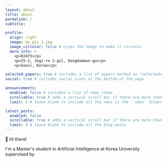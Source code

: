 ```yaml
---
layout: about
title: about
permalink: /
subtitle: 

profile:
  align: right
  image: my_pic_2.jpg
  image_circular: false # crops the image to make it circular
  more_info: >
    <p>02475</p>
    <p>25-2, Jegi-ro 2-gil, Dongdaemun-gu</p>
    <p>Seoul, Korea</p>

selected_papers: true # includes a list of papers marked as "selected={true}"
social: true # includes social icons at the bottom of the page

announcements:
  enabled: false # includes a list of news items
  scrollable: true # adds a vertical scroll bar if there are more than 3 news items
  limit: 5 # leave blank to include all the news in the `_news` folder

latest_posts:
  enabled: false
  scrollable: true # adds a vertical scroll bar if there are more than 3 new posts items
  limit: 3 # leave blank to include all the blog posts
---
```


👋 Hi there!

I'm a Master's student in Artificial Intelligence at Korea University supervised by 